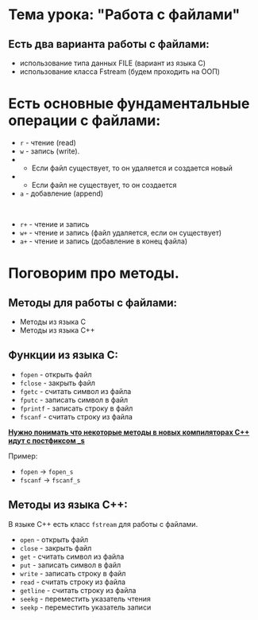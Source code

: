 # Тема урока: "Работа с файлами"

## Есть два варианта работы с файлами:
* использование типа данных FILE (вариант из языка С)
* использование класса Fstream (будем проходить на ООП)

# Есть основные фундаментальные операции с файлами:
* `r` - чтение (read) 
* `w` - запись (write). 
* * Если файл существует, то он удаляется и создается новый
* * Если файл не существует, то он создается
* `a` - добавление (append)

<br>

* `r+` - чтение и запись
* `w+` - чтение и запись (файл удаляется, если он существует)
* `a+` - чтение и запись (добавление в конец файла)

# Поговорим про методы. 

## Методы для работы с файлами:
* Методы из языка C 
* Методы из языка C++

## Функции из языка C:
* `fopen` - открыть файл
* `fclose` - закрыть файл
* `fgetc` - считать символ из файла
* `fputc` - записать символ в файл
* `fprintf` - записать строку в файл
* `fscanf` - считать строку из файла

<ins>
<b>
Нужно понимать что некоторые методы в новых компиляторах С++ идут с постфиксом _s
</b>
</ins>

Пример: 
* `fopen` -> `fopen_s`
* `fscanf` -> `fscanf_s`

## Методы из языка C++:
В языке C++ есть класс `fstream` для работы с файлами.
* `open` - открыть файл
* `close` - закрыть файл
* `get` - считать символ из файла
* `put` - записать символ в файл
* `write` - записать строку в файл
* `read` - считать строку из файла
* `getline` - считать строку из файла
* `seekg` - переместить указатель чтения
* `seekp` - переместить указатель записи
